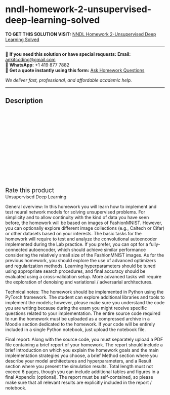 # nndl-homework-2-unsupervised-deep-learning-solved
**TO GET THIS SOLUTION VISIT:** [NNDL Homework 2-Unsupervised Deep Learning Solved](https://www.ankitcodinghub.com/product/nndl-homework-2-unsupervised-deep-learning-solved/)


---

📩 **If you need this solution or have special requests:** **Email:** ankitcoding@gmail.com  
📱 **WhatsApp:** +1 419 877 7882  
📄 **Get a quote instantly using this form:** [Ask Homework Questions](https://www.ankitcodinghub.com/services/ask-homework-questions/)

*We deliver fast, professional, and affordable academic help.*

---

<h2>Description</h2>



<div class="kk-star-ratings kksr-auto kksr-align-center kksr-valign-top" data-payload="{&quot;align&quot;:&quot;center&quot;,&quot;id&quot;:&quot;92096&quot;,&quot;slug&quot;:&quot;default&quot;,&quot;valign&quot;:&quot;top&quot;,&quot;ignore&quot;:&quot;&quot;,&quot;reference&quot;:&quot;auto&quot;,&quot;class&quot;:&quot;&quot;,&quot;count&quot;:&quot;0&quot;,&quot;legendonly&quot;:&quot;&quot;,&quot;readonly&quot;:&quot;&quot;,&quot;score&quot;:&quot;0&quot;,&quot;starsonly&quot;:&quot;&quot;,&quot;best&quot;:&quot;5&quot;,&quot;gap&quot;:&quot;4&quot;,&quot;greet&quot;:&quot;Rate this product&quot;,&quot;legend&quot;:&quot;0\/5 - (0 votes)&quot;,&quot;size&quot;:&quot;24&quot;,&quot;title&quot;:&quot;NNDL Homework 2-Unsupervised Deep Learning Solved&quot;,&quot;width&quot;:&quot;0&quot;,&quot;_legend&quot;:&quot;{score}\/{best} - ({count} {votes})&quot;,&quot;font_factor&quot;:&quot;1.25&quot;}">

<div class="kksr-stars">

<div class="kksr-stars-inactive">
            <div class="kksr-star" data-star="1" style="padding-right: 4px">


<div class="kksr-icon" style="width: 24px; height: 24px;"></div>
        </div>
            <div class="kksr-star" data-star="2" style="padding-right: 4px">


<div class="kksr-icon" style="width: 24px; height: 24px;"></div>
        </div>
            <div class="kksr-star" data-star="3" style="padding-right: 4px">


<div class="kksr-icon" style="width: 24px; height: 24px;"></div>
        </div>
            <div class="kksr-star" data-star="4" style="padding-right: 4px">


<div class="kksr-icon" style="width: 24px; height: 24px;"></div>
        </div>
            <div class="kksr-star" data-star="5" style="padding-right: 4px">


<div class="kksr-icon" style="width: 24px; height: 24px;"></div>
        </div>
    </div>

<div class="kksr-stars-active" style="width: 0px;">
            <div class="kksr-star" style="padding-right: 4px">


<div class="kksr-icon" style="width: 24px; height: 24px;"></div>
        </div>
            <div class="kksr-star" style="padding-right: 4px">


<div class="kksr-icon" style="width: 24px; height: 24px;"></div>
        </div>
            <div class="kksr-star" style="padding-right: 4px">


<div class="kksr-icon" style="width: 24px; height: 24px;"></div>
        </div>
            <div class="kksr-star" style="padding-right: 4px">


<div class="kksr-icon" style="width: 24px; height: 24px;"></div>
        </div>
            <div class="kksr-star" style="padding-right: 4px">


<div class="kksr-icon" style="width: 24px; height: 24px;"></div>
        </div>
    </div>
</div>


<div class="kksr-legend" style="font-size: 19.2px;">
            <span class="kksr-muted">Rate this product</span>
    </div>
    </div>
<div class="page" title="Page 1">
<div class="layoutArea">
<div class="column">
Unsupervised Deep Learning

General overview: In this homework you will learn how to implement and test neural network models for solving unsupervised problems. For simplicity and to allow continuity with the kind of data you have seen before, the homework will be based on images of FashionMNIST. However, you can optionally explore different image collections (e.g., Caltech or Cifar) or other datasets based on your interests. The basic tasks for the homework will require to test and analyze the convolutional autoencoder implemented during the Lab practice. If you prefer, you can opt for a fully-connected autoencoder, which should achieve similar performance considering the relatively small size of the FashionMNIST images. As for the previous homework, you should explore the use of advanced optimizers and regularization methods. Learning hyperparameters should be tuned using appropriate search procedures, and final accuracy should be evaluated using a cross-validation setup. More advanced tasks will require the exploration of denoising and variational / adversarial architectures.

Technical notes: The homework should be implemented in Python using the PyTorch framework. The student can explore additional libraries and tools to implement the models; however, please make sure you understand the code you are writing because during the exam you might receive specific questions related to your implementation. The entire source code required to run the homework must be uploaded as a compressed archive in a Moodle section dedicated to the homework. If your code will be entirely included in a single Python notebook, just upload the notebook file.

Final report: Along with the source code, you must separately upload a PDF file containing a brief report of your homework. The report should include a brief Introduction on which you explain the homework goals and the main implementation strategies you choose, a brief Method section where you describe your model architectures and hyperparameters, and a Result section where you present the simulation results. Total length must not exceed 6 pages, though you can include additional tables and figures in a final Appendix (optional). The report must be self-contained, so please make sure that all relevant results are explicitly included in the report / notebook.

</div>
</div>
</div>
